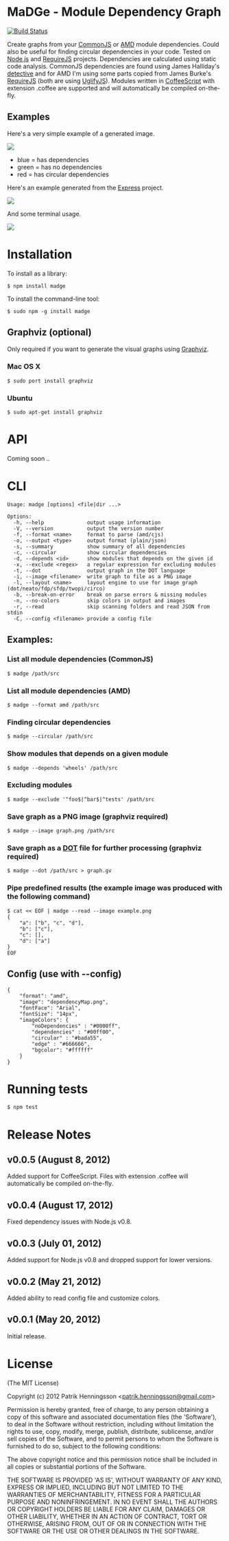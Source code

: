 # MaDGe - Module Dependency Graph

[![Build Status](https://secure.travis-ci.org/pahen/node-madge.png)](http://travis-ci.org/pahen/node-madge)

Create graphs from your [CommonJS](http://nodejs.org/api/modules.html) or [AMD](https://github.com/amdjs/amdjs-api/wiki/AMD) module dependencies. Could also be useful for finding circular dependencies in your code. Tested on [Node.js](http://nodejs.org/) and [RequireJS](http://requirejs.org/) projects. Dependencies are calculated using static code analysis. CommonJS dependencies are found using James Halliday's [detective](https://github.com/substack/node-detective) and for AMD I'm using some parts copied from James Burke's [RequireJS](https://github.com/jrburke/requirejs) (both are using [UglifyJS](https://github.com/mishoo/UglifyJS)). Modules written in [CoffeeScript](http://coffeescript.org/) with extension .coffee are supported and will automatically be compiled on-the-fly.

## Examples
Here's a very simple example of a generated image.

![](https://github.com/pahen/node-madge/raw/master/examples/small.png)

 - blue = has dependencies
 - green = has no dependencies
 - red = has circular dependencies

Here's an example generated from the [Express](https://github.com/visionmedia/express) project.

![](https://github.com/pahen/node-madge/raw/master/examples/express.png)

And some terminal usage.

![](https://github.com/pahen/node-madge/raw/master/examples/terminal.png)

# Installation

To install as a library:

	$ npm install madge

To install the command-line tool:

	$ sudo npm -g install madge

## Graphviz (optional)

Only required if you want to generate the visual graphs using [Graphviz](http://www.graphviz.org/).

### Mac OS X

	$ sudo port install graphviz

### Ubuntu

	$ sudo apt-get install graphviz

# API

Coming soon ..

# CLI

	Usage: madge [options] <file|dir ...>

	Options:
	  -h, --help              output usage information
	  -V, --version           output the version number
	  -f, --format <name>     format to parse (amd/cjs)
	  -o, --output <type>     output format (plain/json)
	  -s, --summary           show summary of all dependencies
	  -c, --circular          show circular dependencies
	  -d, --depends <id>      show modules that depends on the given id
	  -x, --exclude <regex>   a regular expression for excluding modules
	  -t, --dot               output graph in the DOT language
	  -i, --image <filename>  write graph to file as a PNG image
	  -l, --layout <name>     layout engine to use for image graph (dot/neato/fdp/sfdp/twopi/circo)
	  -b, --break-on-error    break on parse errors & missing modules
	  -n, --no-colors         skip colors in output and images
	  -r, --read              skip scanning folders and read JSON from stdin
	  -C, --config <filename> provide a config file


## Examples:

### List all module dependencies (CommonJS)

	$ madge /path/src

### List all module dependencies (AMD)

	$ madge --format amd /path/src

### Finding circular dependencies

	$ madge --circular /path/src

### Show modules that depends on a given module

	$ madge --depends 'wheels' /path/src

### Excluding modules

	$ madge --exclude '^foo$|^bar$|^tests' /path/src

### Save graph as a PNG image (graphviz required)

	$ madge --image graph.png /path/src

### Save graph as a [DOT](http://en.wikipedia.org/wiki/DOT_language) file for further processing (graphviz required)

	$ madge --dot /path/src > graph.gv

### Pipe predefined results (the example image was produced with the following command)

	$ cat << EOF | madge --read --image example.png
	{
		"a": ["b", "c", "d"],
		"b": ["c"],
		"c": [],
		"d": ["a"]
	}
	EOF

## Config (use with --config)

	{
	    "format": "amd",
	    "image": "dependencyMap.png",
	    "fontFace": "Arial",
	    "fontSize": "14px",
	    "imageColors": {
	        "noDependencies" : "#0000ff",
	        "dependencies" : "#00ff00",
	        "circular" : "#bada55",
	        "edge" : "#666666",
	        "bgcolor": "#ffffff"
	    }
	}

# Running tests

	$ npm test

# Release Notes

## v0.0.5 (August 8, 2012)
Added support for CoffeeScript. Files with extension .coffee will automatically be compiled on-the-fly.

## v0.0.4 (August 17, 2012)
Fixed dependency issues with Node.js v0.8.

## v0.0.3 (July 01, 2012)
Added support for Node.js v0.8 and dropped support for lower versions.

## v0.0.2 (May 21, 2012)
Added ability to read config file and customize colors.

## v0.0.1 (May 20, 2012)
Initial release.

# License

(The MIT License)

Copyright (c) 2012 Patrik Henningsson &lt;patrik.henningsson@gmail.com&gt;

Permission is hereby granted, free of charge, to any person obtaining
a copy of this software and associated documentation files (the
'Software'), to deal in the Software without restriction, including
without limitation the rights to use, copy, modify, merge, publish,
distribute, sublicense, and/or sell copies of the Software, and to
permit persons to whom the Software is furnished to do so, subject to
the following conditions:

The above copyright notice and this permission notice shall be
included in all copies or substantial portions of the Software.

THE SOFTWARE IS PROVIDED 'AS IS', WITHOUT WARRANTY OF ANY KIND,
EXPRESS OR IMPLIED, INCLUDING BUT NOT LIMITED TO THE WARRANTIES OF
MERCHANTABILITY, FITNESS FOR A PARTICULAR PURPOSE AND NONINFRINGEMENT.
IN NO EVENT SHALL THE AUTHORS OR COPYRIGHT HOLDERS BE LIABLE FOR ANY
CLAIM, DAMAGES OR OTHER LIABILITY, WHETHER IN AN ACTION OF CONTRACT,
TORT OR OTHERWISE, ARISING FROM, OUT OF OR IN CONNECTION WITH THE
SOFTWARE OR THE USE OR OTHER DEALINGS IN THE SOFTWARE.